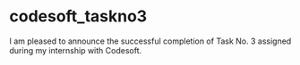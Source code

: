 # codesoft_taskno3
I am pleased to announce the successful completion of Task No. 3 assigned during my internship with Codesoft.
